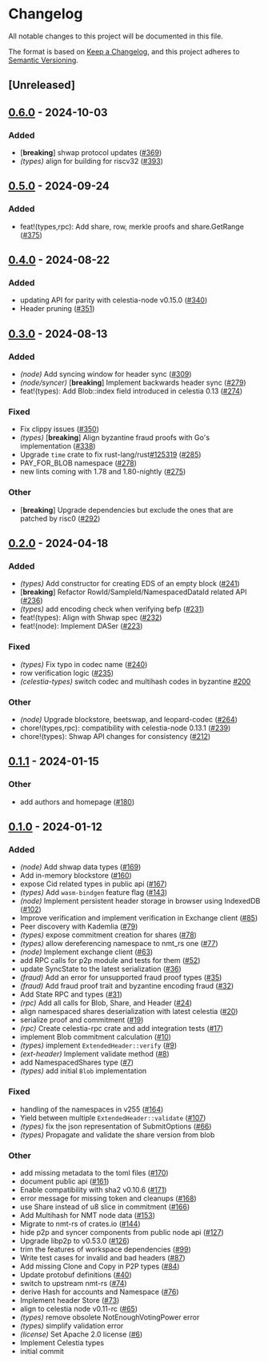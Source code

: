 # Changelog
All notable changes to this project will be documented in this file.

The format is based on [Keep a Changelog](https://keepachangelog.com/en/1.0.0/),
and this project adheres to [Semantic Versioning](https://semver.org/spec/v2.0.0.html).

## [Unreleased]

## [0.6.0](https://github.com/eigerco/lumina/compare/celestia-types-v0.5.0...celestia-types-v0.6.0) - 2024-10-03

### Added

- [**breaking**] shwap protocol updates ([#369](https://github.com/eigerco/lumina/pull/369))
- *(types)* align for building for riscv32 ([#393](https://github.com/eigerco/lumina/pull/393))

## [0.5.0](https://github.com/eigerco/lumina/compare/celestia-types-v0.4.0...celestia-types-v0.5.0) - 2024-09-24

### Added

- feat!(types,rpc): Add share, row, merkle proofs and share.GetRange ([#375](https://github.com/eigerco/lumina/pull/375))

## [0.4.0](https://github.com/eigerco/lumina/compare/celestia-types-v0.3.0...celestia-types-v0.4.0) - 2024-08-22

### Added
- updating API for parity with celestia-node v0.15.0 ([#340](https://github.com/eigerco/lumina/pull/340))
- Header pruning ([#351](https://github.com/eigerco/lumina/pull/351))

## [0.3.0](https://github.com/eigerco/lumina/compare/celestia-types-v0.2.0...celestia-types-v0.3.0) - 2024-08-13

### Added
- *(node)* Add syncing window for header sync ([#309](https://github.com/eigerco/lumina/pull/309))
- *(node/syncer)* [**breaking**] Implement backwards header sync ([#279](https://github.com/eigerco/lumina/pull/279))
- feat!(types): Add Blob::index field introduced in celestia 0.13 ([#274](https://github.com/eigerco/lumina/pull/274))

### Fixed
- Fix clippy issues ([#350](https://github.com/eigerco/lumina/pull/350))
- *(types)* [**breaking**] Align byzantine fraud proofs with Go's implementation ([#338](https://github.com/eigerco/lumina/pull/338))
- Upgrade `time` crate to fix rust-lang/rust[#125319](https://github.com/eigerco/lumina/pull/125319) ([#285](https://github.com/eigerco/lumina/pull/285))
- PAY_FOR_BLOB namespace ([#278](https://github.com/eigerco/lumina/pull/278))
- new lints coming with 1.78 and 1.80-nightly ([#275](https://github.com/eigerco/lumina/pull/275))

### Other
- [**breaking**] Upgrade dependencies but exclude the ones that are patched by risc0 ([#292](https://github.com/eigerco/lumina/pull/292))

## [0.2.0](https://github.com/eigerco/lumina/compare/celestia-types-v0.1.1...celestia-types-v0.2.0) - 2024-04-18

### Added
- *(types)* Add constructor for creating EDS of an empty block ([#241](https://github.com/eigerco/lumina/pull/241))
- [**breaking**] Refactor RowId/SampleId/NamespacedDataId related API ([#236](https://github.com/eigerco/lumina/pull/236))
- *(types)* add encoding check when verifying befp ([#231](https://github.com/eigerco/lumina/pull/231))
- feat!(types): Align with Shwap spec ([#232](https://github.com/eigerco/lumina/pull/232))
- feat!(node): Implement DASer ([#223](https://github.com/eigerco/lumina/pull/223))

### Fixed
- *(types)* Fix typo in codec name ([#240](https://github.com/eigerco/lumina/pull/240))
- row verification logic ([#235](https://github.com/eigerco/lumina/pull/235))
- *(celestia-types)* switch codec and multihash codes in byzantine [#200](https://github.com/eigerco/lumina/pull/200)

### Other
- *(node)* Upgrade blockstore, beetswap, and leopard-codec ([#264](https://github.com/eigerco/lumina/pull/264))
- chore!(types,rpc): compatibility with celestia-node 0.13.1 ([#239](https://github.com/eigerco/lumina/pull/239))
- chore!(types): Shwap API changes for consistency  ([#212](https://github.com/eigerco/lumina/pull/212))

## [0.1.1](https://github.com/eigerco/lumina/compare/celestia-types-v0.1.0...celestia-types-v0.1.1) - 2024-01-15

### Other
- add authors and homepage ([#180](https://github.com/eigerco/lumina/pull/180))

## [0.1.0](https://github.com/eigerco/lumina/releases/tag/celestia-types-v0.1.0) - 2024-01-12

### Added
- *(node)* Add shwap data types ([#169](https://github.com/eigerco/lumina/pull/169))
- Add in-memory blockstore ([#160](https://github.com/eigerco/lumina/pull/160))
- expose Cid related types in public api ([#167](https://github.com/eigerco/lumina/pull/167))
- *(types)* Add `wasm-bindgen` feature flag ([#143](https://github.com/eigerco/lumina/pull/143))
- *(node)* Implement persistent header storage in browser using IndexedDB ([#102](https://github.com/eigerco/lumina/pull/102))
- Improve verification and implement verification in Exchange client ([#85](https://github.com/eigerco/lumina/pull/85))
- Peer discovery with Kademlia ([#79](https://github.com/eigerco/lumina/pull/79))
- *(types)* expose commitment creation for shares ([#78](https://github.com/eigerco/lumina/pull/78))
- *(types)* allow dereferencing namespace to nmt_rs one ([#77](https://github.com/eigerco/lumina/pull/77))
- *(node)* Implement exchange client ([#63](https://github.com/eigerco/lumina/pull/63))
- add RPC calls for p2p module and tests for them ([#52](https://github.com/eigerco/lumina/pull/52))
- update SyncState to the latest serialization ([#36](https://github.com/eigerco/lumina/pull/36))
- *(fraud)* Add an error for unsupported fraud proof types ([#35](https://github.com/eigerco/lumina/pull/35))
- *(fraud)* Add fraud proof trait and byzantine encoding fraud ([#32](https://github.com/eigerco/lumina/pull/32))
- Add State RPC and types ([#31](https://github.com/eigerco/lumina/pull/31))
- *(rpc)* Add all calls for Blob, Share, and Header ([#24](https://github.com/eigerco/lumina/pull/24))
- align namespaced shares deserialization with latest celestia  ([#20](https://github.com/eigerco/lumina/pull/20))
- serialize proof and commitment ([#19](https://github.com/eigerco/lumina/pull/19))
- *(rpc)* Create celestia-rpc crate and add integration tests ([#17](https://github.com/eigerco/lumina/pull/17))
- implement Blob commitment calculation ([#10](https://github.com/eigerco/lumina/pull/10))
- *(types)* implement `ExtendedHeader::verify` ([#9](https://github.com/eigerco/lumina/pull/9))
- *(ext-header)* Implement validate method ([#8](https://github.com/eigerco/lumina/pull/8))
- add NamespacedShares type ([#7](https://github.com/eigerco/lumina/pull/7))
- *(types)* add initial `Blob` implementation

### Fixed
- handling of the namespaces in v255 ([#164](https://github.com/eigerco/lumina/pull/164))
- Yield between multiple `ExtendedHeader::validate` ([#107](https://github.com/eigerco/lumina/pull/107))
- *(types)* fix the json representation of SubmitOptions ([#66](https://github.com/eigerco/lumina/pull/66))
- *(types)* Propagate and validate the share version from blob

### Other
- add missing metadata to the toml files ([#170](https://github.com/eigerco/lumina/pull/170))
- document public api ([#161](https://github.com/eigerco/lumina/pull/161))
- Enable compatibility with sha2 v0.10.6 ([#171](https://github.com/eigerco/lumina/pull/171))
- error message for missing token and cleanups ([#168](https://github.com/eigerco/lumina/pull/168))
- use Share instead of u8 slice in commitment ([#166](https://github.com/eigerco/lumina/pull/166))
- Add Multihash for NMT node data ([#153](https://github.com/eigerco/lumina/pull/153))
- Migrate to nmt-rs of crates.io ([#144](https://github.com/eigerco/lumina/pull/144))
- hide p2p and syncer components from public node api ([#127](https://github.com/eigerco/lumina/pull/127))
- Upgrade libp2p to v0.53.0 ([#126](https://github.com/eigerco/lumina/pull/126))
- trim the features of workspace dependencies ([#99](https://github.com/eigerco/lumina/pull/99))
- Write test cases for invalid and bad headers ([#87](https://github.com/eigerco/lumina/pull/87))
- Add missing Clone and Copy in P2P types ([#84](https://github.com/eigerco/lumina/pull/84))
- Update protobuf definitions ([#40](https://github.com/eigerco/lumina/pull/40))
- switch to upstream nmt-rs ([#74](https://github.com/eigerco/lumina/pull/74))
- derive Hash for accounts and Namespace ([#76](https://github.com/eigerco/lumina/pull/76))
- Implement header Store ([#73](https://github.com/eigerco/lumina/pull/73))
- align to celestia node v0.11-rc ([#65](https://github.com/eigerco/lumina/pull/65))
- *(types)* remove obsolete NotEnoughVotingPower error
- *(types)* simplify validation error
- *(license)* Set Apache 2.0 license ([#6](https://github.com/eigerco/lumina/pull/6))
- Implement Celestia types
- initial commit
